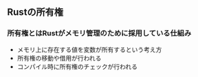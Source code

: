 ## Rustの所有権
### 所有権とはRustがメモリ管理のために採用している仕組み
- メモリ上に存在する値を変数が所有するという考え方
- 所有権の移動や借用が行われる
- コンパイル時に所有権のチェックが行われる
